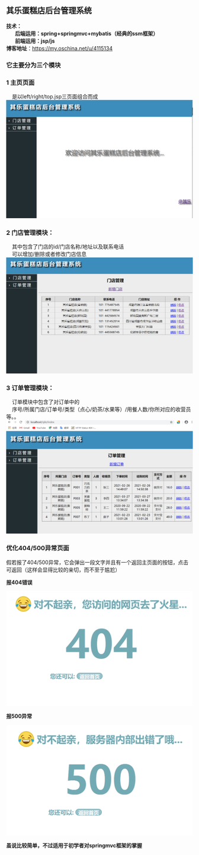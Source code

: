 ## 其乐蛋糕店后台管理系统
**技术：**  
&nbsp;&nbsp;&nbsp;&nbsp;&nbsp;&nbsp;**后端运用：spring+springmvc+mybatis（经典的ssm框架）**  
&nbsp;&nbsp;&nbsp;&nbsp;&nbsp;&nbsp;**前端运用：jsp/js**    
**博客地址**：https://my.oschina.net/u/4115134  

### 它主要分为三个模块
### 1 主页页面
&nbsp;&nbsp;&nbsp;&nbsp;是以left/right/top.jsp三页面组合而成  
![主页](https://github.com/XINGGou/qile/blob/master/image/745.png)

### 2  门店管理模块：  
&nbsp;&nbsp;&nbsp;&nbsp;其中包含了门店的id/门店名称/地址以及联系电话  
&nbsp;&nbsp;&nbsp;&nbsp;可以增加/删除或者修改门店信息  
![门店](https://github.com/XINGGou/qile/blob/master/image/00.png)  

### 3 订单管理模块：  
&nbsp;&nbsp;&nbsp;&nbsp;订单模块中包含了对订单中的  
&nbsp;&nbsp;&nbsp;&nbsp;序号/所属门店/订单号/类型（点心/奶茶/水果等）/用餐人数/你所对应的收营员等。。
![订单](https://github.com/XINGGou/qile/blob/master/image/726.png)  
  
### 优化404/500异常页面
假若报了404/500异常，它会弹出一段文字并且有一个返回主页面的按钮，点击可返回（这样会显得比较的亲切，而不至于尴尬）  

**报404错误**

![404](https://github.com/XINGGou/qile/blob/master/image/404.png)

**报500异常**

![500](https://github.com/XINGGou/qile/blob/master/image/500.png)

**虽说比较简单，不过适用于初学者对springmvc框架的掌握**
